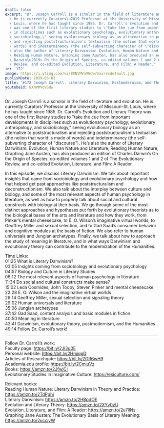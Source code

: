 ```yaml
---
draft: false
excerpt: "Dr. Joseph Carroll is a scholar in the field of literature and evolution.\
  \ He is currently Curators\u2019 Professor at the University of Missouri\u2013St.\
  \ Louis, where he has taught since 1985. Dr. Carroll's Evolution and Literary Theory\
  \ was one of the first literary studies to \"take the cue from important developments\
  \ in disciplines such as evolutionary psychology, evolutionary anthropology, and\
  \ sociobiology,\" seeing evolutionary biology as an alternative to poststructuralism\
  \ and rejecting poststructuralism's textualism (the notion that world is made of\
  \ words) and indeterminancy (the self-subverting character of \"discourse\"). He\u2019\
  s also the author of Literary Darwinism: Evolution, Human Nature and Literature,\
  \ Reading Human Nature, Graphing Jane Austen, has also produced an edition of Charles\
  \ Darwin\u2019s On the Origin of Species, co-edited volumes 1 and 2 of The Evolutionary\
  \ Review, and co-edited Evolution, Literature, and Film: A Reader."
id: '172'
image: https://i.ytimg.com/vi/8XNVMVoVGdw/maxresdefault.jpg
publishDate: 2019-05-03
title: '#172 Joseph Carroll: Literary Darwinism, Postmodernism, and The Humanities'
youtubeid: 8XNVMVoVGdw
---
```

<div class="timelinks">

Dr. Joseph Carroll is a scholar in the field of literature and evolution. He is currently Curators’ Professor at the University of Missouri–St. Louis, where he has taught since 1985. Dr. Carroll's Evolution and Literary Theory was one of the first literary studies to "take the cue from important developments in disciplines such as evolutionary psychology, evolutionary anthropology, and sociobiology," seeing evolutionary biology as an alternative to poststructuralism and rejecting poststructuralism's textualism (the notion that world is made of words) and indeterminancy (the self-subverting character of "discourse"). He’s also the author of Literary Darwinism: Evolution, Human Nature and Literature, Reading Human Nature, Graphing Jane Austen, has also produced an edition of Charles Darwin’s On the Origin of Species, co-edited volumes 1 and 2 of The Evolutionary Review, and co-edited Evolution, Literature, and Film: A Reader.

In this episode, we discuss Literary Darwinism. We talk about important insights that came from sociobiology and evolutionary psychology and how that helped get past approaches like poststructuralism and deconstructionism. We also talk about the interplay between culture and biology, and some of the most relevant aspects of human psychology in literature, as well as how to properly talk about social and cultural constructs with biology at their basis. We go through some of the most distinct approaches and hypotheses put forth by evolutionary theorists as to the biological bases of the arts and literature and how they work, from Pinker’s mental cheesecake, to E. O. Wilson’s imaginative virtual worlds, to Geoffrey Miller and sexual selection, and to Gad Saad’s consumer behavior and cognitive modules at the basis of fiction. We also refer to human universals and Jungian archetypes. Finally, we talk about how to approach the study of meaning in literature, and in what ways Darwinism and evolutionary theory can contribute to the modernization of the Humanities.

Time Links:  
<time>01:25</time> What is Literary Darwinism?  
<time>03:05</time> Insights coming from sociobiology and evolutionary psychology                    
<time>04:57</time> Biology and Culture in Literary Studies                             
<time>08:12</time> The most relevant aspects of human psychology in literature                   
<time>11:34</time> Do social and cultural constructs make sense?                        
<time>15:02</time> Leda Cosmides, John Tooby, Steven Pinker and mental cheesecake                     
<time>22:28</time> E. O. Wilson and the imaginative virtual worlds    
<time>26:14</time> Geoffrey Miller, sexual selection and signaling theory    
<time>29:02</time> Human universals and literature    
<time>35:06</time> Jungian archetypes  
<time>37:42</time> Gad Saad, content analysis and basic modules in fiction   
<time>40:50</time> Meaning in literature  
<time>43:41</time> Darwinism, evolutionary theory, postmodernism, and the Humanities                
<time>49:14</time> Follow Dr. Carroll’s work!

---

Follow Dr. Carroll’s work:  
Faculty page: https://bit.ly/2Ji3u0E  
Personal website: https://bit.ly/2HmjqgD  
Articles of Researchgate: https://bit.ly/2GR6wH9  
Academia.edu profile: https://bit.ly/2CmiuVz  
Books: https://amzn.to/2JfwlCI  
Evolutionary Studies in Imaginative Culture: https://esiculture.com/

Relevant books:  
Reading Human Nature: Literary Darwinism in Theory and Practice: https://amzn.to/2TdPghi  
Literary Darwinism: https://amzn.to/2HBpdOE  
Evolution and Literary Theory: https://amzn.to/2XYy0zU  
Evolution, Literature, and Film: A Reader: https://amzn.to/2u7llNs  
Graphing Jane Austen: The Evolutionary Basis of Literary Meaning: https://amzn.to/2uccjyW
</div>

